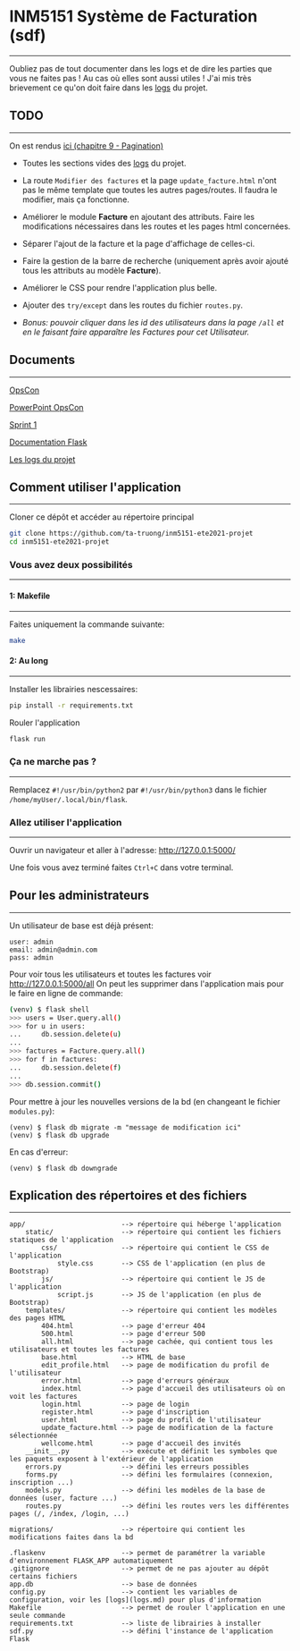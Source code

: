 # INM5151 Système de Facturation (sdf)

---
Oubliez pas de tout documenter dans les logs et de dire les parties que vous ne faites pas ! Au cas où elles sont aussi utiles ! J'ai mis très brievement ce qu'on doit faire dans les [logs](logs.md) du projet.

## TODO

---
On est rendus [ici (chapitre 9 - Pagination)](https://blog.miguelgrinberg.com/post/the-flask-mega-tutorial-part-ix-pagination)

* Toutes les sections vides des [logs](logs.md) du projet.

* La route `Modifier des factures` et la page `update_facture.html` n'ont pas le même template que toutes les autres pages/routes. Il faudra le modifier, mais ça fonctionne.

* Améliorer le module **Facture** en ajoutant des attributs. Faire les modifications nécessaires dans les routes et les pages html concernées.

* Séparer l'ajout de la facture et la page d'affichage de celles-ci.

* Faire la gestion de la barre de recherche (uniquement après avoir ajouté tous les attributs au modèle **Facture**).

* Améliorer le CSS pour rendre l'application plus belle.

* Ajouter des `try/except` dans les routes du fichier `routes.py`.

* *Bonus: pouvoir cliquer dans les id des utilisateurs dans la page `/all` et en le faisant faire apparaître les Factures pour cet Utilisateur.*

## Documents

---
[OpsCon](https://docs.google.com/document/d/1gFm7OCDQM8OezZi54VzVFRqCNnuyvWAwm8ISOs8H8CQ/edit#)

[PowerPoint OpsCon](https://docs.google.com/presentation/d/1uslppIrlWSKgbWBgeMfVUH1LqGnuOxLnIFBX-3rYHqU/edit)

[Sprint 1](https://docs.google.com/document/d/1YnsLE2BXZ-MREk3PWpu65Rmxpdcfev8nZcXn98PMk6g/edit#)

[Documentation Flask](https://blog.miguelgrinberg.com/post/the-flask-mega-tutorial-part-i-hello-world)

[Les logs du projet](logs.md)

## Comment utiliser l'application

---
Cloner ce dépôt et accéder au répertoire principal

```bash
git clone https://github.com/ta-truong/inm5151-ete2021-projet
cd inm5151-ete2021-projet
```

### Vous avez deux possibilités

---

#### 1: Makefile

---

Faites uniquement la commande suivante:

```bash
make
```

#### 2: Au long

---

Installer les librairies nescessaires:

```bash
pip install -r requirements.txt
```

Rouler l'application

```bash
flask run
```

### Ça ne marche pas ?

---
Remplacez `#!/usr/bin/python2` par `#!/usr/bin/python3` dans le fichier `/home/myUser/.local/bin/flask`.

### Allez utiliser l'application

---
Ouvrir un navigateur et aller à l'adresse: <http://127.0.0.1:5000/>

Une fois vous avez terminé faites `Ctrl+C` dans votre terminal.

## Pour les administrateurs

---
Un utilisateur de base est déjà présent:

```
user: admin
email: admin@admin.com
pass: admin
```

Pour voir tous les utilisateurs et toutes les factures voir <http://127.0.0.1:5000/all>
On peut les supprimer dans l'application mais pour le faire en ligne de commande:

```bash
(venv) $ flask shell
>>> users = User.query.all()
>>> for u in users:
...     db.session.delete(u)
...
>>> factures = Facture.query.all()
>>> for f in factures:
...     db.session.delete(f)
...
>>> db.session.commit()
```

Pour mettre à jour les nouvelles versions de la bd (en changeant le fichier `modules.py`):

```
(venv) $ flask db migrate -m "message de modification ici"
(venv) $ flask db upgrade
```

En cas d'erreur:

```
(venv) $ flask db downgrade
```

## Explication des répertoires et des fichiers

---

```
app/                        --> répertoire qui héberge l'application
    static/                 --> répertoire qui contient les fichiers statiques de l'application
        css/                --> répertoire qui contient le CSS de l'application
            style.css       --> CSS de l'application (en plus de Bootstrap)
        js/                 --> répertoire qui contient le JS de l'application
            script.js       --> JS de l'application (en plus de Bootstrap)
    templates/              --> répertoire qui contient les modèles des pages HTML
        404.html            --> page d'erreur 404
        500.html            --> page d'erreur 500
        all.html            --> page cachée, qui contient tous les utilisateurs et toutes les factures
        base.html           --> HTML de base
        edit_profile.html   --> page de modification du profil de l'utilisateur
        error.html          --> page d'erreurs généraux
        index.html          --> page d'accueil des utilisateurs où on voit les factures
        login.html          --> page de login
        register.html       --> page d'inscription
        user.html           --> page du profil de l'utilisateur
        update_facture.html --> page de modification de la facture sélectionnée
        wellcome.html       --> page d'accueil des invités
    __init__.py             --> exécute et définit les symboles que les paquets exposent à l'extérieur de l'application
    errors.py               --> défini les erreurs possibles
    forms.py                --> défini les formulaires (connexion, inscription ...)
    models.py               --> défini les modèles de la base de données (user, facture ...)
    routes.py               --> défini les routes vers les différentes pages (/, /index, /login, ...)

migrations/                 --> répertoire qui contient les modifications faites dans la bd

.flaskenv                   --> permet de paramétrer la variable d'environnement FLASK_APP automatiquement
.gitignore                  --> permet de ne pas ajouter au dépôt certains fichiers
app.db                      --> base de données
config.py                   --> contient les variables de configuration, voir les [logs](logs.md) pour plus d'information
Makefile                    --> permet de rouler l'application en une seule commande
requirements.txt            --> liste de librairies à installer
sdf.py                      --> défini l'instance de l'application Flask
```
